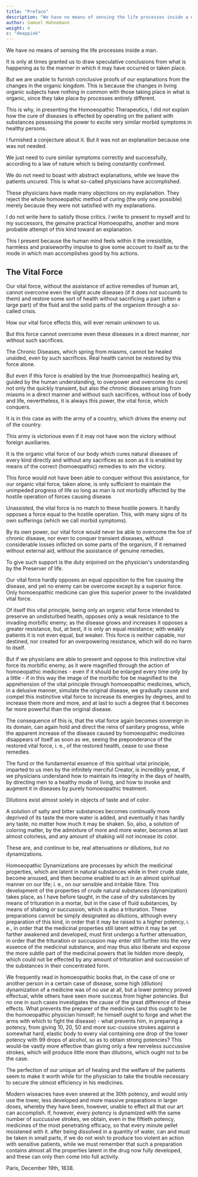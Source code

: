 ```yaml
---
title: "Preface"
description: "We have no means of sensing the life processes inside a man"
author: Samuel Hahnemann
weight: 4
c: "deeppink"
---
```



We have no means of sensing the life processes inside a man.

It is only at times granted us to draw speculative conclusions from what is happening as to the manner in which it may have occurred or taken place.

But we are unable to furnish conclusive proofs of our explanations from the changes in the organic kingdom. This is because the changes in living organic subjects have nothing in common with those taking place in what is organic, since they take place by processes entirely different.

This is why, in presenting the Homoeopathic Therapeutics, I did not explain how the cure of diseases is effected by operating on the patient with substances possessing the power to excite very similar morbid symptoms in healthy persons. 

I furnished a conjecture about it. But it was not an explanation because one was not needed. 

We just need to cure similar symptoms correctly and successfully, according to a law of nature which is being constantly confirmed. 

We do not need to boast with abstract explanations, while we leave the patients uncured. This is what so-called physicians have accomplished.

<!-- *The work on the "Chronic Diseases" was originally published in five parts, and every part, except the second, had its own preface, discussing some questions of general interest to Homoeopathy. - Transl. -->


These physicians have made many objections on my explanation. They reject the whole homoeopathic method of curing (the only one possible) merely because they were not satisfied with my explanations. 

 <!-- the mode of procedure which takes place in the interiors of man during a homoeopathic cure. -->

I do not write here to satisfy those critics. I write to present to myself and to my successors, the genuine practical Homoeopaths, another and more probable attempt of this kind toward an explanation. 

This I present because the human mind feels within it the irresistible, harmless and praiseworthy impulse to give some account to itself as to the mode in which man accomplishes good by his actions.


## The Vital Force

Our vital force, without the assistance of active remedies of human art, cannot overcome even the slight acute diseases (if it does not succumb to them) and restore some sort of health without sacrificing a part (often a large part) of the fluid and the solid parts of the organism through a so-called crisis. 

How our vital force effects this, will ever remain unknown to us. 

But this force cannot overcome even these diseases in a direct manner, nor without such sacrifices. 

The Chronic Diseases, which spring from miasms, cannot be healed unaided, even by such sacrifices. Real health cannot be restored by this force alone. 

But even if this force is enabled by the true (homoeopathic) healing art, guided by the human understanding, to overpower and overcome (to cure) not only the quickly transient, but also the chronic diseases arising from miasms in a direct manner and without such sacrifices, without loss of body and life, nevertheless, it is always this power, the vital force, which conquers. 

It is in this case as with the army of a country, which drives the enemy out of the country.

This army is victorious even if it may not have won the victory without foreign auxiliaries. 

It is the organic vital force of our body which cures natural diseases of every kind directly and without any sacrifices as soon as it is enabled by means of the correct (homoeopathic) remedies to win the victory. 

This force would not have been able to conquer without this assistance, for our organic vital force, taken alone, is only sufficient to maintain the unimpeded progress of life so long as man is not morbidly affected by the hostile operation of forces causing disease.

Unassisted, the vital force is no match to these hostile powers. It hardly opposes a force equal to the hostile operation. This, with many signs of its own sufferings (which we call morbid symptoms). 

By its own power, our vital force would never be able to overcome the foe of chronic disease, nor even to conquer transient diseases, without considerable losses inflicted on some parts of the organism, if it remained without external aid, without the assistance of genuine remedies. 

To give such support is the duty enjoined on the physician's understanding by the Preserver of life.

Our vital force hardly opposes an equal opposition to the foe causing the disease, and yet no enemy can be overcome except by a superior force. Only homoeopathic medicine can give this superior power to the invalidated vital force.

Of itself this vital principle, being only an organic vital force intended to preserve an undisturbed health, opposes only a weak resistance to the invading morbific enemy; as the disease grows and increases it opposes a greater resistance, but, at best, it is only an equal resistance; with weakly patients it is not even equal, but weaker. This force is neither capable, nor destined, nor created for an overpowering resistance, which will do no harm to itself.

But if we physicians are able to present and oppose to this instinctive vital force its morbific enemy, as it were magnified through the action of homoeopathic medicines - even if it should be enlarged every time only by a little - if in this way the image of the morbific foe be magnified to the apprehension of the vital principle through homoeopathic medicines, which, in a delusive manner, simulate the original disease, we gradually cause and compel this instinctive vital force to increase its energies by degrees, and to increase them more and more, and at last to such a degree that it becomes far more powerful than the original disease. 

The consequence of this is, that the vital force again becomes sovereign in its domain, can again hold and direct the reins of sanitary progress, while the apparent increase of the disease caused by homoeopathic medicines disappears of itself as soon as we, seeing the preponderance of the restored vital force, i. e., of the restored health, cease to use these remedies.

The fund or the fundamental essence of this spiritual vital principle, imparted to us men by the infinitely merciful Creator, is incredibly great, if we physicians understand how to maintain its integrity in the days of health, by directing men to a healthy mode of living, and how to invoke and augment it in diseases by purely homoeopathic treatment.

Dilutions exist almost solely in objects of taste and of color. 

A solution of salty and bitter substances becomes continually more deprived of its taste the more water is added, and eventually it has hardly any taste, no matter how much it may be shaken. So, also, a solution of coloring matter, by the admixture of more and more water, becomes at last almost colorless, and any amount of shaking will not increase its color.

These are, and continue to be, real attenuations or dilutions, but no dynamizations.

Homoeopathic Dynamizations are processes by which the medicinal properties, which are latent in natural substances while in their crude state, become aroused, and then become enabled to act in an almost spiritual manner on our life; i. e., on our sensible and irritable fibre. This development of the properties of crude natural substances (dynamization) takes place, as I have before taught, in the case of dry substances by means of trituration in a mortar, but in the case of fluid substances, by means of shaking or succussion, which is also a trituration. These preparations cannot be simply designated as dilutions, although every preparation of this kind, in order that it may be raised to a higher potency, i. e., in order that the medicinal properties still latent within it may be yet farther awakened and developed, must first undergo a further attenuation, in order that the trituration or succussion may enter still further into the very essence of the medicinal substance, and may thus also liberate and expose the more subtle part of the medicinal powers that lie hidden more deeply, which could not be effected by any amount of trituration and succussion of the substances in their concentrated form.

We frequently read in homoeopathic books that, in the case of one or another person in a certain case of disease, some high (dilution) dynamization of a medicine was of no use at all, but a lower potency proved effectual, while others have seen more success from higher potencies. But no one in such cases investigates the cause of the great difference of these effects. What prevents the preparer of the medicines (and this ought to be the homoeopathic physician himself; he himself ought to forge and whet the arms with which to fight the disease) - what prevents him, in preparing a potency, from giving 10, 20, 50 and more suc-cussive strokes against a somewhat hard, elastic body to every vial containing one drop of the lower potency with 99 drops of alcohol, so as to obtain strong potencies? This would-be vastly more effective than giving only a few nerveless succussive strokes, which will produce little more than dilutions, which ought not to be the case.

The perfection of our unique art of healing and the welfare of the patients seem to make it worth while for the physician to take the trouble necessary to secure the utmost efficiency in his medicines.

Modern wiseacres have even sneered at the 30th potency, and would only use the lower, less developed and more massive preparations in larger doses, whereby they have been, however, unable to effect all that our art can accomplish. If, however, every potency is dynamized with the same number of succussive strokes, we obtain, even in the fiftieth potency, medicines of the most penetrating efficacy, so that every minute pellet moistened with it. after being dissolved in a quantity of water, can and must be taken in small parts, if we do not wish to produce too violent an action with sensitive patients, while we must remember that such a preparation contains almost all the properties latent in the drug now fully developed, and these can only then come into full activity.

Paris, December 19th, 1838.

